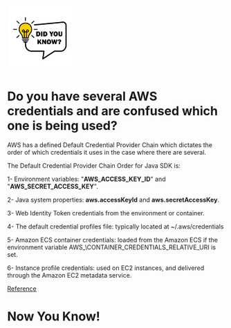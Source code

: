 <style>
details > summary {
  padding: 12px 12px;
  background-color: #f0f8ff;
  border: none;
  box-shadow: 1px 1px 1px grey;
}

details > p {
  border-radius: 0 0 0px 0px;
  background-color: #f0f8f7;
  padding: 10px 15px;
  margin: 0;
  border-left-width: 5px;
  border-left-style: solid;
  border-left-color: #b3dbff;
  border-radius: 0px;
  }
</style>


<img src="vecteezy_did-you-know-sticker-vector_7688896.jpg"  width="30%" height="30%">


# Do you have several AWS credentials and are confused which one is being used?

AWS has a defined Default Credential Provider Chain which dictates the order of which credentials it uses in the case where there are several.
 

The Default Credential Provider Chain Order for Java SDK is:

1- Environment variables: "**AWS\_ACCESS\_KEY\_ID**" and "**AWS\_SECRET\_ACCESS\_KEY**".   

2- Java system properties: **aws.accessKeyId** and **aws.secretAccessKey**. 

3- Web Identity Token credentials from the environment or container.

4- The default credential profiles file: typically located at ~/.aws/credentials

5- Amazon ECS container credentials: loaded from the Amazon ECS if the environment variable AWS\_\CONTAINER\_CREDENTIALS\_RELATIVE\_URI is set.  

6- Instance profile credentials: used on EC2 instances, and delivered through the Amazon EC2 metadata service.


[Reference](https://docs.aws.amazon.com/sdk-for-java/v1/developer-guide/credentials.html)


# Now You Know!